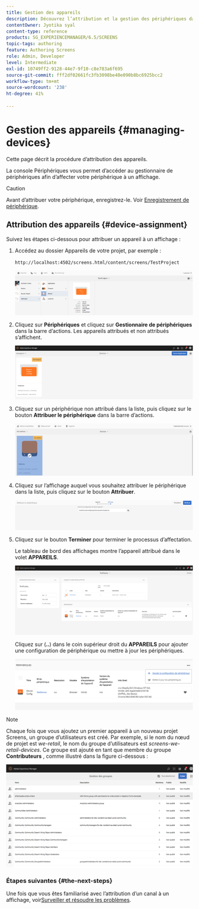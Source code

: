 ```yaml
---
title: Gestion des appareils
description: Découvrez l’attribution et la gestion des périphériques dans AEM Screens.
contentOwner: Jyotika syal
content-type: reference
products: SG_EXPERIENCEMANAGER/6.5/SCREENS
topic-tags: authoring
feature: Authoring Screens
role: Admin, Developer
level: Intermediate
exl-id: 10749ff2-9128-44e7-9f10-c8e783a6f695
source-git-commit: fff2df02661fc3fb3098be40e090b8bc6925bcc2
workflow-type: tm+mt
source-wordcount: '238'
ht-degree: 41%

---
```


# Gestion des appareils {#managing-devices}

Cette page décrit la procédure d’attribution des appareils.

La console Périphériques vous permet d’accéder au gestionnaire de périphériques afin d’affecter votre périphérique à un affichage.

>[!CAUTION]
>
>Avant d’attribuer votre périphérique, enregistrez-le. Voir [Enregistrement de périphérique](device-registration.md).

## Attribution des appareils {#device-assignment}

Suivez les étapes ci-dessous pour attribuer un appareil à un affichage :

1. Accédez au dossier Appareils de votre projet, par exemple :

   `http://localhost:4502/screens.html/content/screens/TestProject`

   ![chlimage_1-32](assets/chlimage_1-32.png)

1. Cliquez sur **Périphériques** et cliquez sur **Gestionnaire de périphériques** dans la barre d’actions. Les appareils attribués et non attribués s’affichent.

   ![chlimage_1-33](assets/chlimage_1-33.png)

1. Cliquez sur un périphérique non attribué dans la liste, puis cliquez sur le bouton **Attribuer le périphérique** dans la barre d’actions.

   ![chlimage_1-34](assets/chlimage_1-34.png)

1. Cliquez sur l’affichage auquel vous souhaitez attribuer le périphérique dans la liste, puis cliquez sur le bouton **Attribuer**.

   ![chlimage_1-35](assets/chlimage_1-35.png)

1. Cliquez sur le bouton **Terminer** pour terminer le processus d’affectation.


   Le tableau de bord des affichages montre l’appareil attribué dans le volet **APPAREILS**.

   ![chlimage_1-37](assets/chlimage_1-37.png)

   Cliquez sur (**..**) dans le coin supérieur droit du **APPAREILS** pour ajouter une configuration de périphérique ou mettre à jour les périphériques.

   ![chlimage_1-38](assets/chlimage_1-38.png)

>[!NOTE]
>
>Chaque fois que vous ajoutez un premier appareil à un nouveau projet Screens, un groupe d’utilisateurs est créé.
>Par exemple, si le nom du nœud de projet est *we-retail*, le nom du groupe d’utilisateurs est *screens-we-retail-devices*.
>Ce groupe est ajouté en tant que membre du groupe **Contributeurs** , comme illustré dans la figure ci-dessous :

![chlimage_1-39](assets/chlimage_1-39.png)

### Étapes suivantes {#the-next-steps}

Une fois que vous êtes familiarisé avec l’attribution d’un canal à un affichage, voir[Surveiller et résoudre les problèmes](monitoring-screens.md).
